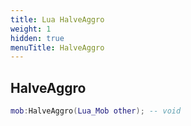 ```yaml
---
title: Lua HalveAggro
weight: 1
hidden: true
menuTitle: HalveAggro
---
```

## HalveAggro
```lua
mob:HalveAggro(Lua_Mob other); -- void
```